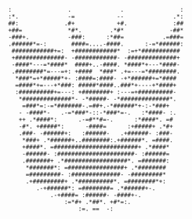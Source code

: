         :                .              .                :          
        :*.              -=            --              .*:          
        ##:             .#+            +#.             :##          
        +##=             *#*.        .*#*             -##*          
        -###+.           -###:      :*##=           .=###=          
        .######*=-:       ####=....-####.      :-=*######:          
         ############+=:  +############*  :=+*###########           
         +##############- -############- -##############+           
         -####*---=*####*  ####+..-####. *####*+---*####-           
         .########*=---=+: +####  *###* .+=---=*########.           
          *###*=+*#####*+- :####=:####- -+*######+=*####            
          =####*+=---+*###: #####*####..###*+----+*####+            
          :##########+=---: +########+ :---=+##########-            
           *##############*- -*#####- -*##############*.            
            =###*=:-=*#######-.=##+.-*######*+-:-*###+              
           - -####*-   .-=*###*-::-*###*=-.   :*####- :.            
           ++ .*####*:      .-=#**#=-.      :*####*. =#             
           -#*. +#####*:      -####=      :+#####+ .*#+             
           .###- -######+:   :######-   .+######- :###-             
            *###+ .*######+..########:.+######*. =####.             
            +####*. =########################+ .*####*              
            -######- :######################- :######=              
            .#######+ .*##################*. =#######:              
             *#######*: =################+ .*########               
             =#########- :##############- -#########*               
             .+#########+ .*##########*. =########*+:               
                .-+######*: =########= .*######+-.                  
                    .-+####= :######- -####+-.                      
                        :=*#+ .*##*. +#*=:.                         
                            :=. ==  -:                               

